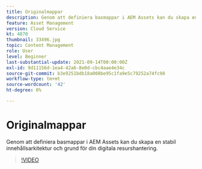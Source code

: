 ```yaml
---
title: Originalmappar
description: Genom att definiera basmappar i AEM Assets kan du skapa en stabil innehållsarkitektur och grund för din digitala resurshantering.
feature: Asset Management
version: Cloud Service
kt: 4870
thumbnail: 33496.jpg
topic: Content Management
role: User
level: Beginner
last-substantial-update: 2021-09-14T00:00:00Z
exl-id: 9d11156d-1ea4-42a6-8e0d-cbc4aae4e34c
source-git-commit: b3e9251bdb18a008be95c1fa9e5c79252a74fc98
workflow-type: tm+mt
source-wordcount: '42'
ht-degree: 0%

---
```


# Originalmappar

Genom att definiera basmappar i AEM Assets kan du skapa en stabil innehållsarkitektur och grund för din digitala resurshantering.

>[!VIDEO](https://video.tv.adobe.com/v/33496?quality=12&learn=on)
